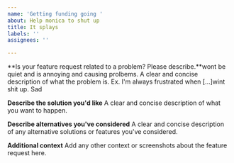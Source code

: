 ```yaml
---
name: 'Getting funding going '
about: Help monica to shut up
title: It splays
labels: ''
assignees: ''

---
```


**Is your feature request related to a problem? Please describe.**wont be quiet and is annoying and causing prolbems.
A clear and concise description of what the problem is. Ex. I'm always frustrated when [...]wint shit up. Sad

**Describe the solution you'd like**
A clear and concise description of what you want to happen.

**Describe alternatives you've considered**
A clear and concise description of any alternative solutions or features you've considered.

**Additional context**
Add any other context or screenshots about the feature request here.

